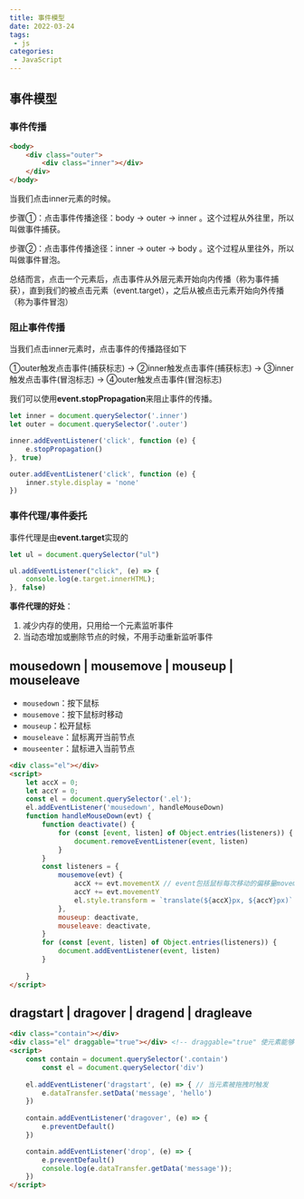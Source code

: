 ```yaml
---
title: 事件模型
date: 2022-03-24
tags:
 - js
categories: 
 - JavaScript
---
```


## 事件模型

### 事件传播

```html
<body>
    <div class="outer">
        <div class="inner"></div>
    </div>
</body>
```

当我们点击inner元素的时候。

步骤①：点击事件传播途径：body -> outer -> inner 。这个过程从外往里，所以叫做事件捕获。

步骤②：点击事件传播途径：inner -> outer -> body 。这个过程从里往外，所以叫做事件冒泡。

总结而言，点击一个元素后，点击事件从外层元素开始向内传播（称为事件捕获），直到我们的被点击元素（event.target），之后从被点击元素开始向外传播（称为事件冒泡）

### 阻止事件传播

当我们点击inner元素时，点击事件的传播路径如下

①outer触发点击事件(捕获标志) -> ②inner触发点击事件(捕获标志) -> ③inner触发点击事件(冒泡标志) -> ④outer触发点击事件(冒泡标志)

我们可以使用**event.stopPropagation**来阻止事件的传播。

``` javascript
let inner = document.querySelector('.inner')
let outer = document.querySelector('.outer')

inner.addEventListener('click', function (e) {
    e.stopPropagation()
}, true)

outer.addEventListener('click', function (e) {
    inner.style.display = 'none'
})
```

### 事件代理/事件委托

事件代理是由**event.target**实现的

``` javascript
let ul = document.querySelector("ul")

ul.addEventListener("click", (e) => {
    console.log(e.target.innerHTML);
}, false)
```

**事件代理的好处**：

1. 减少内存的使用，只用给一个元素监听事件
2. 当动态增加或删除节点的时候，不用手动重新监听事件





## mousedown | mousemove | mouseup | mouseleave

- `mousedown`：按下鼠标
- `mousemove`：按下鼠标时移动
- `mouseup`：松开鼠标
- `mouseleave`：鼠标离开当前节点
- `mouseenter`：鼠标进入当前节点

``` html
<div class="el"></div>
<script>
    let accX = 0;
    let accY = 0;
    const el = document.querySelector('.el');
    el.addEventListener('mousedown', handleMouseDown) 
    function handleMouseDown(evt) {
        function deactivate() {
            for (const [event, listen] of Object.entries(listeners)) {
                document.removeEventListener(event, listen)
            }
        }
        const listeners = {
            mousemove(evt) {
                accX += evt.movementX // event包括鼠标每次移动的偏移量movement
                accY += evt.movementY
                el.style.transform = `translate(${accX}px, ${accY}px)`
            },
            mouseup: deactivate,
            mouseleave: deactivate,
        }
        for (const [event, listen] of Object.entries(listeners)) {
            document.addEventListener(event, listen)
        }
      
    }
</script>
```



## dragstart | dragover | dragend | dragleave

``` html
<div class="contain"></div>
<div class="el" draggable="true"></div> <!-- draggable="true" 使元素能够被拖拽 -->
<script>
    const contain = document.querySelector('.contain')
		const el = document.querySelector('div')
    
    el.addEventListener('dragstart', (e) => { // 当元素被拖拽时触发
        e.dataTransfer.setData('message', 'hello')
    })
    
    contain.addEventListener('dragover', (e) => {
        e.preventDefault()
    })

    contain.addEventListener('drop', (e) => {
        e.preventDefault()
        console.log(e.dataTransfer.getData('message'));
    })
</script>
```













